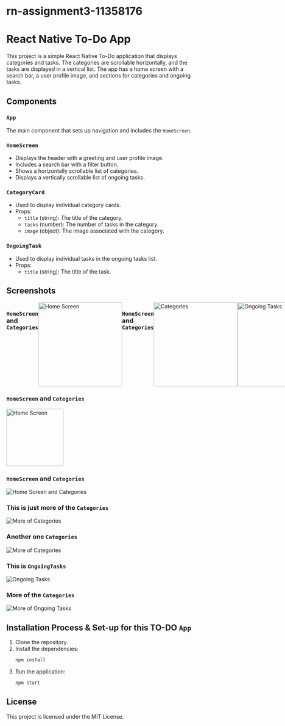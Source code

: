 # rn-assignment3-11358176

# React Native To-Do App

This project is a simple React Native To-Do application that displays categories and tasks. The categories are scrollable horizontally, and the tasks are displayed in a vertical list. The app has a home screen with a search bar, a user profile image, and sections for categories and ongoing tasks.

## Components

### `App`
The main component that sets up navigation and includes the `HomeScreen`.

### `HomeScreen`
- Displays the header with a greeting and user profile image.
- Includes a search bar with a filter button.
- Shows a horizontally scrollable list of categories.
- Displays a vertically scrollable list of ongoing tasks.

### `CategoryCard`
- Used to display individual category cards.
- Props:
  - `title` (string): The title of the category.
  - `tasks` (number): The number of tasks in the category.
  - `image` (object): The image associated with the category.

### `OngoingTask`
- Used to display individual tasks in the ongoing tasks list.
- Props:
  - `title` (string): The title of the task.

## Screenshots

<div style="display: flex; justify-content: space-around;">

### `HomeScreen` and `Categories`

  <img src="myProjectWork3/assets/Images/Screenshot_20240601_132910_Expo Go.jpg" alt="Home Screen" width="220"/>

### `HomeScreen` and `Categories`
  <img src="myProjectWork3/assets/Images/Screenshot_20240601_132922_Expo Go.jpg" alt="Categories" width="220"/>
  <img src="myProjectWork3/assets/Images/Screenshot_20240601_132928_Expo Go.jpg" alt="Ongoing Tasks" width="220"/>
  <img src="myProjectWork3/assets/Images/Screenshot_20240601_132932_Expo Go.jpg" alt="Categories" width="220"/>
  <img src="myProjectWork3/assets/Images/Screenshot_20240601_132939_Expo Go.jpg" alt="Ongoing Tasks" width="220"/>
  <img src="myProjectWork3/assets/Images/Screenshot_20240601_132943_Expo Go.jpg" alt="Ongoing Tasks" width="220"/>
</div>





















### `HomeScreen` and `Categories`
<img src="/myProjectWork3/assets/Images/Screenshot_20240601_132910_Expo%20Go.jpg" alt="Home Screen" width="150"/>

### `HomeScreen` and `Categories`
![Home Screen and Categories](<myProjectWork3/assets/Images/Screenshot_20240601_132922_Expo Go.jpg>)

### This is just more of the `Categories`
![More of Categories](/myProjectWork3/assets/Images/Screenshot_20240601_132928_Expo%20Go.jpg)

### Another one `Categories`
![More of Categories](/myProjectWork3/assets/Images/Screenshot_20240601_132932_Expo%20Go.jpg)

### This is `OngoingTasks`
![Ongoing Tasks](/myProjectWork3/assets/Images/Screenshot_20240601_132939_Expo%20Go.jpg)

###  More of the `Categories`
![More of Ongoing Tasks](/myProjectWork3/assets/Images/Screenshot_20240601_132943_Expo%20Go.jpg)


## Installation Process & Set-up for this TO-DO `App`

1. Clone the repository.
2. Install the dependencies:
   ```bash
   npm install
   ```
3. Run the application:
   ```bash
   npm start
   ```

## License

This project is licensed under the MIT License.